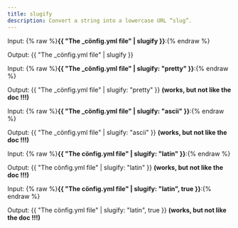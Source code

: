 ```yaml
---
title: slugify
description: Convert a string into a lowercase URL “slug”.
---
```

Input: {% raw %}**{{ "The _cönfig.yml file" | slugify }}**:{% endraw %}

Output: {{ "The _cönfig.yml file" | slugify }}

Input: {% raw %}**{{ "The _cönfig.yml file" | slugify: "pretty" }}**:{% endraw %}

Output: {{ "The _cönfig.yml file" | slugify: "pretty" }} **(works, but not like the doc !!!)**

Input: {% raw %}**{{ "The _cönfig.yml file" | slugify: "ascii" }}**:{% endraw %}

Output: {{ "The _cönfig.yml file" | slugify: "ascii" }} **(works, but not like the doc !!!)**

Input: {% raw %}**{{ "The cönfig.yml file" | slugify: "latin" }}**:{% endraw %}

Output: {{ "The cönfig.yml file" | slugify: "latin" }} **(works, but not like the doc !!!)**

Input: {% raw %}**{{ "The cönfig.yml file" | slugify: "latin", true }}**:{% endraw %}

Output: {{ "The cönfig.yml file" | slugify: "latin", true }} **(works, but not like the doc !!!)**